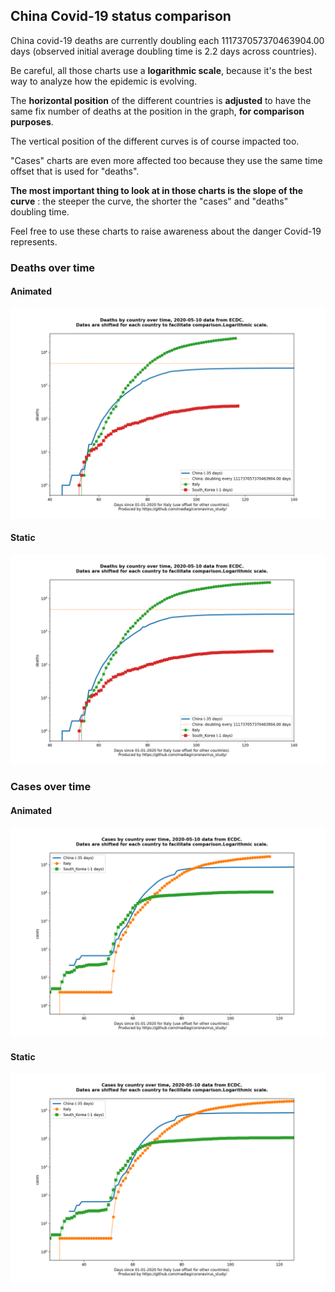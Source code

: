 ## China Covid-19 status comparison 

China covid-19 deaths are currently doubling each 111737057370463904.00 days (observed initial average doubling time is 2.2 days across countries).



Be careful, all those charts use a **logarithmic scale**, because it's the best way to analyze how the epidemic is evolving.
 
The **horizontal position** of the different countries is **adjusted** to have the same fix number of deaths at the position in the graph, **for comparison purposes**.

The vertical position of the different curves is of course impacted too.

"Cases" charts are even more affected too because they use the same time offset that is used for "deaths".

**The most important thing to look at in those charts is the slope of the curve** : the steeper the curve, the shorter the "cases" and "deaths" doubling time.

Feel free to use these charts to raise awareness about the danger Covid-19 represents. 


 
### Deaths over time
 
#### Animated
![China covid-19 deaths animated chart](https://raw.githubusercontent.com/madlag/coronavirus_study/master/notebooks/graphs/2020-05-10/countries/China/2020-05-10_China_deaths.gif "China covid-19 deaths animated chart")   
 
#### Static
![China covid-19 deaths static chart](https://raw.githubusercontent.com/madlag/coronavirus_study/master/notebooks/graphs/2020-05-10/countries/China/2020-05-10_China_deaths.png "China covid-19 deaths static chart")   

 
### Cases over time
 
#### Animated
![China covid-19 cases animated chart](https://raw.githubusercontent.com/madlag/coronavirus_study/master/notebooks/graphs/2020-05-10/countries/China/2020-05-10_China_cases.gif "China covid-19 cases animated chart")   
 
#### Static
![China covid-19 cases static chart](https://raw.githubusercontent.com/madlag/coronavirus_study/master/notebooks/graphs/2020-05-10/countries/China/2020-05-10_China_cases.png "China covid-19 cases static chart")   

